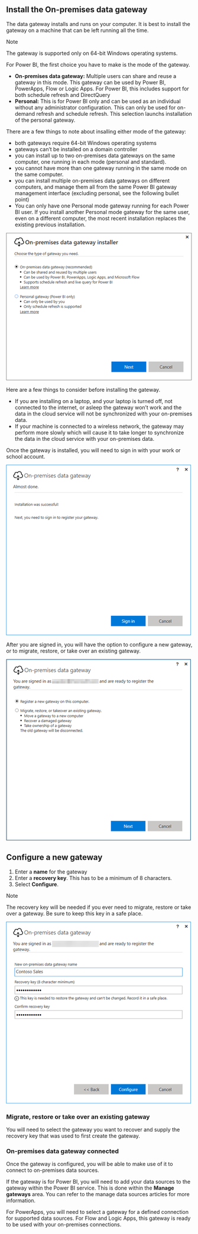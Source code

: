 ## Install the On-premises data gateway
The data gateway installs and runs on your computer. It is best to install the gateway on a machine that can be left running all the time.

> [!NOTE]
> The gateway is supported only on 64-bit Windows operating systems.
> 
> 

For Power BI, the first choice you have to make is the mode of the gateway.

* **On-premises data gateway:** Multiple users can share and reuse a gateway in this mode. This gateway can be used by Power BI, PowerApps, Flow or Logic Apps. For Power BI, this includes support for both schedule refresh and DirectQuery
* **Personal:** This is for Power BI only and can be used as an individual without any administrator configuration. This can only be used for on-demand refresh and schedule refresh. This selection launchs installation of the personal gateway.

There are a few things to note about insalling either mode of the gateway:

* both gateways require 64-bit Windows operating systems
* gateways can’t be installed on a domain controller
* you can install up to two on-premises data gateways on the same computer, one running in each mode (personal and standard). 
* you cannot have more than one gateway running in the same mode on the same computer.
* you can install multiple on-premises data gateways on different computers, and manage them all from the same Power BI gateway management interface (excluding personal, see the following bullet point)
* You can only have one Personal mode gateway running for each Power BI user. If you install another Personal mode gateway for the same user, even on a different computer, the most recent installation replaces the existing previous installation.

![On-prem-data-gateway-install-powerbi](./media/gateway-onprem-install-include/on-prem-data-gateway-install-powerbi.png)

Here are a few things to consider before installing the gateway.

* If you are installing on a laptop, and your laptop is turned off, not connected to the internet, or asleep the gateway won’t work and the data in the cloud service will not be synchronized with your on-premises data.
* If your machine is connected to a wireless network, the gateway may perform more slowly which will cause it to take longer to synchronize the data in the cloud service with your on-premises data.

Once the gateway is installed, you will need to sign in with your work or school account.

![On-prem-data-gateway-install-signin](./media/gateway-onprem-install-include/on-prem-data-gateway-install-signin.png)

After you are signed in, you will have the option to configure a new gateway, or to migrate, restore, or take over an existing gateway.

![On-prem-data-gateway-install-register-recovery](./media/gateway-onprem-install-include/on-prem-data-gateway-install-register-recovery.png)

## Configure a new gateway
1. Enter a **name** for the gateway
2. Enter a **recovery key**. This has to be a minimum of 8 characters.
3. Select **Configure**.

> [!NOTE]
> The recovery key will be needed if you ever need to migrate, restore or take over a gateway. Be sure to keep this key in a safe place.
> 
> 

![On-prem-data-gateway-install-recovery](./media/gateway-onprem-install-include/on-prem-data-gateway-install-recovery.png)

### Migrate, restore or take over an existing gateway
You will need to select the gateway you want to recover and supply the recovery key that was used to first create the gateway.

### On-premises data gateway connected
Once the gateway is configured, you will be able to make use of it to connect to on-premises data sources.

If the gateway is for Power BI, you will need to add your data sources to the gateway within the Power BI service. This is done within the **Manage gateways** area. You can refer to the manage data sources articles for more information.

For PowerApps, you will need to select a gateway for a defined connection for supported data sources. For Flow and Logic Apps, this gateway is ready to be used with your on-premises connections.

